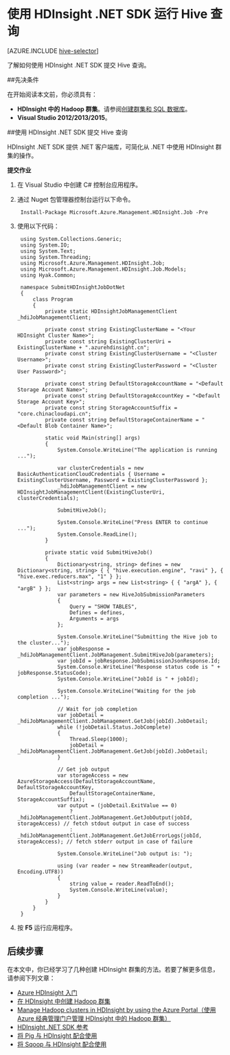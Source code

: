 <properties
	pageTitle="使用 HDInsight .NET SDK 运行 Hive 查询 | Azure"
	description="了解如何使用 HDInsight .NET SDK 将 Hadoop 作业提交到 Azure HDInsight Hadoop。"
	editor="cgronlun"
	manager="paulettm"
	services="hdinsight"
	documentationCenter=""
	tags="azure-portal"
	authors="mumian"/>

<tags
	ms.service="hdinsight"
	ms.workload="big-data"
	ms.tgt_pltfrm="na"
	ms.devlang="na"
	ms.topic="article"
   ms.date="09/14/2016"
   wacn.date="10/25/2016"
	ms.author="jgao"/>

# 使用 HDInsight .NET SDK 运行 Hive 查询

[AZURE.INCLUDE [hive-selector](../../includes/hdinsight-selector-use-hive.md)]


了解如何使用 HDInsight .NET SDK 提交 Hive 查询。

##先决条件

在开始阅读本文前，你必须具有：

- **HDInsight 中的 Hadoop 群集**。请参阅[创建群集和 SQL 数据库](/documentation/articles/hdinsight-use-sqoop/#create-cluster-and-sql-database)。
- **Visual Studio 2012/2013/2015**。

##使用 HDInsight .NET SDK 提交 Hive 查询

HDInsight .NET SDK 提供 .NET 客户端库，可简化从 .NET 中使用 HDInsight 群集的操作。

**提交作业**

1. 在 Visual Studio 中创建 C# 控制台应用程序。
2. 通过 Nuget 包管理器控制台运行以下命令。

		Install-Package Microsoft.Azure.Management.HDInsight.Job -Pre

2. 使用以下代码：

		using System.Collections.Generic;
		using System.IO;
		using System.Text;
		using System.Threading;
		using Microsoft.Azure.Management.HDInsight.Job;
		using Microsoft.Azure.Management.HDInsight.Job.Models;
		using Hyak.Common;
		
		namespace SubmitHDInsightJobDotNet
		{
		    class Program
		    {
		        private static HDInsightJobManagementClient _hdiJobManagementClient;
		
		        private const string ExistingClusterName = "<Your HDInsight Cluster Name>";
		        private const string ExistingClusterUri = ExistingClusterName + ".azurehdinsight.cn";
		        private const string ExistingClusterUsername = "<Cluster Username>";
		        private const string ExistingClusterPassword = "<Cluster User Password>";
		
		        private const string DefaultStorageAccountName = "<Default Storage Account Name>";
		        private const string DefaultStorageAccountKey = "<Default Storage Account Key>";
				private const string StorageAccountSuffix = "core.chinacloudapi.cn";
		        private const string DefaultStorageContainerName = "<Default Blob Container Name>";
		
		        static void Main(string[] args)
		        {
		            System.Console.WriteLine("The application is running ...");

		            var clusterCredentials = new BasicAuthenticationCloudCredentials { Username = ExistingClusterUsername, Password = ExistingClusterPassword };
		            _hdiJobManagementClient = new HDInsightJobManagementClient(ExistingClusterUri, clusterCredentials);
		
		            SubmitHiveJob();

		            System.Console.WriteLine("Press ENTER to continue ...");
		            System.Console.ReadLine();
		        }
		        
		        private static void SubmitHiveJob()
		        {
		            Dictionary<string, string> defines = new Dictionary<string, string> { { "hive.execution.engine", "ravi" }, { "hive.exec.reducers.max", "1" } };
		            List<string> args = new List<string> { { "argA" }, { "argB" } };
		            var parameters = new HiveJobSubmissionParameters
		            {
		                Query = "SHOW TABLES",
		                Defines = defines,
		                Arguments = args
		            };
		
		            System.Console.WriteLine("Submitting the Hive job to the cluster...");
		            var jobResponse = _hdiJobManagementClient.JobManagement.SubmitHiveJob(parameters);
		            var jobId = jobResponse.JobSubmissionJsonResponse.Id;
		            System.Console.WriteLine("Response status code is " + jobResponse.StatusCode);
		            System.Console.WriteLine("JobId is " + jobId);

		            System.Console.WriteLine("Waiting for the job completion ...");
		
		            // Wait for job completion
		            var jobDetail = _hdiJobManagementClient.JobManagement.GetJob(jobId).JobDetail;
		            while (!jobDetail.Status.JobComplete)
		            {
		                Thread.Sleep(1000);
		                jobDetail = _hdiJobManagementClient.JobManagement.GetJob(jobId).JobDetail;
		            }
		
		            // Get job output
		            var storageAccess = new AzureStorageAccess(DefaultStorageAccountName, DefaultStorageAccountKey,
		                DefaultStorageContainerName, StorageAccountSuffix);
		            var output = (jobDetail.ExitValue == 0)
		                ? _hdiJobManagementClient.JobManagement.GetJobOutput(jobId, storageAccess) // fetch stdout output in case of success
		                : _hdiJobManagementClient.JobManagement.GetJobErrorLogs(jobId, storageAccess); // fetch stderr output in case of failure
		            
		            System.Console.WriteLine("Job output is: ");
		            
		            using (var reader = new StreamReader(output, Encoding.UTF8))
		            {
		            	string value = reader.ReadToEnd();
		            	System.Console.WriteLine(value);
		            }
		        }
		    }
		}

5. 按 **F5** 运行应用程序。


## 后续步骤

在本文中，你已经学习了几种创建 HDInsight 群集的方法。若要了解更多信息，请参阅下列文章：

* [Azure HDInsight 入门][hdinsight-get-started]
* [在 HDInsight 中创建 Hadoop 群集][hdinsight-provision]
* [Manage Hadoop clusters in HDInsight by using the Azure Portal（使用 Azure 经典管理门户管理 HDInsight 中的 Hadoop 群集）](/documentation/articles/hdinsight-administer-use-management-portal-v1/)
* [HDInsight .NET SDK 参考](https://msdn.microsoft.com/zh-cn/library/mt271028.aspx)
* [将 Pig 与 HDInsight 配合使用](/documentation/articles/hdinsight-use-pig/)
* [将 Sqoop 与 HDInsight 配合使用](/documentation/articles/hdinsight-use-sqoop/)

[hdinsight-provision]: /documentation/articles/hdinsight-provision-clusters-v1/
[hdinsight-get-started]: /documentation/articles/hdinsight-hadoop-tutorial-get-started-windows-v1/



<!---HONumber=Mooncake_0516_2016-->
